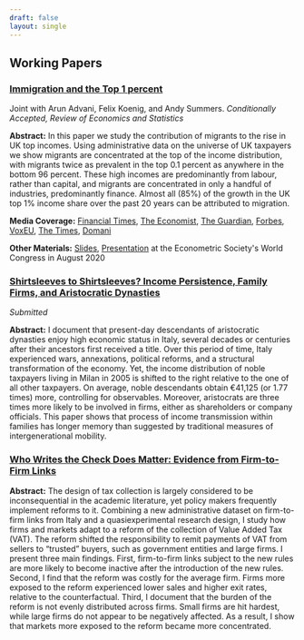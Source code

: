 ```yaml
---
draft: false
layout: single
---
```


## Working Papers

### [Immigration and the Top 1 percent](https://warwick.ac.uk/fac/soc/economics/research/centres/cage/manage/publications/wp508.2020.pdf)

Joint with Arun Advani, Felix Koenig, and Andy Summers. *Conditionally Accepted, Review of Economics and Statistics*

**Abstract:** In this paper we study the contribution of migrants to the rise in UK top incomes. Using administrative data on the universe of UK taxpayers we show migrants are concentrated at the top of the income distribution, with migrants twice as prevalent in the top 0.1 percent as anywhere in the bottom 96 percent. These high incomes are predominantly from labour, rather than capital, and migrants are concentrated in only a handful of industries, predominantly finance. Almost all (85%) of the growth in the UK top 1% income share over the past 20 years can be attributed to migration.

**Media Coverage:** [Financial Times](https://www.ft.com/content/0e7aafcf-4e69-4124-9a43-027177d8a4b9), [The Economist](https://www.economist.com/britain/2020/09/24/does-immigration-import-inequality), [The Guardian](https://www.theguardian.com/money/2020/sep/20/about-a-quarter-of-the-uks-top-earners-are-migrants-data-shows?CMP=share_btn_tw), [Forbes](https://www.forbes.com/sites/chantaldasilva/2020/09/21/nearly-a-quarter-of-uks-top-one-percent-are-migrants-study-finds/#557e6cea1935), [VoxEU](https://voxeu.org/article/immigration-and-top-1), [The Times](https://www.thetimes.co.uk/article/foreigners-don-t-take-jobs-they-create-them-and-boost-the-treasury-m8fmx6z3w), [Domani](https://www.editorialedomani.it/economia/dati/l1-per-cento-pi-ricco-anche-migrante-gota1gly)

**Other Materials:** [Slides](/slides/AKPS_Slides.pdf), [Presentation](https://www.youtube.com/watch?v=A25e9KPowok&t=3736s&ab_channel=DuuzraStreaming) at the Econometric Society's World Congress in August 2020

### [Shirtsleeves to Shirtsleeves? Income Persistence, Family Firms, and Aristocratic Dynasties](/papers/Shirtsleeves_to_shirtsleeves.pdf)

*Submitted*

**Abstract:** I document that present-day descendants of aristocratic dynasties enjoy high economic
status in Italy, several decades or centuries after their ancestors first received a title.
Over this period of time, Italy experienced wars, annexations, political reforms, and
a structural transformation of the economy. Yet, the income distribution of noble taxpayers
living in Milan in 2005 is shifted to the right relative to the one of all other
taxpayers. On average, noble descendants obtain €41,125 (or 1.77 times) more, controlling
for observables. Moreover, aristocrats are three times more likely to be involved in
firms, either as shareholders or company officials. This paper shows that process of
income transmission within families has longer memory than suggested by traditional
measures of intergenerational mobility.

### [Who Writes the Check Does Matter: Evidence from Firm-to-Firm Links](/papers/VAT_withholding.pdf)

**Abstract:** The design of tax collection is largely considered to be inconsequential in the academic literature, yet policy makers frequently implement reforms to it. Combining a new administrative dataset on firm-to-firm links from Italy and a quasiexperimental research design, I study how firms and markets adapt to a reform of the collection of Value Added Tax (VAT). The reform shifted the responsibility to remit payments of VAT from sellers to “trusted” buyers, such as government entities and large firms. I present three main findings. First, firm-to-firm links subject to the new rules are more likely to become inactive after the introduction of the new rules. Second, I find that the reform was costly for the average firm. Firms more exposed to the reform experienced lower sales and higher exit rates, relative to the counterfactual. Third, I document that the burden of the reform is not evenly distributed across firms. Small firms are hit hardest, while large firms do not appear to be negatively affected. As a result, I show that markets more exposed to the reform became more concentrated.

